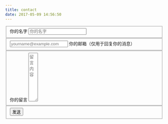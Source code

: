 ```yaml
---
title: contact
date: 2017-05-09 14:56:50
---
```


<form action="//formspree.io/ming_c@hotmail.com" class="col-md-6 col-sm-6 col-xs-12" method="POST">
    <fieldset class="field">
        <label class="label" for="name"><span class="label-content">你的名字</span></label>
        <input class="input" type="text" name="name" placeholder="你的名字" required>
    </fieldset>
    <fieldset class="field">
        <input class="input" type="email" name="from" placeholder="yourname@example.com" required>
        <label class="label" for="from"><span class="label-content">你的邮箱（仅用于回复你的消息）</span></label>
    </fieldset>
    <fieldset class="field">
        <label class="label" for="message"><span class="label-content">你的留言</span></label>
        <textarea class="input" name="message" cols="1" rows="10" placeholder="留言内容" required></textarea>
    </fieldset>
    <fieldset class="field field-button">
        <input class="button submit" type="submit" value="发送">
    </fieldset>
</form>
<script>
    [].slice.call(document.querySelectorAll('.input')).forEach(function(inputEl) {
        // in case the input is already filled..
        if (inputEl.value.trim() !== '') {
            jQuery(this).parent('fieldset').addClass('input--filled');
        }
        // events:
        inputEl.addEventListener('focus', onInputFocus);
        inputEl.addEventListener('blur', onInputBlur);
    });

    function onInputFocus(ev) {
        jQuery(this).parent('fieldset').addClass('input--filled');
    }

    function onInputBlur(ev) {
        if (ev.target.value.trim() === '') {
            jQuery(this).parent('fieldset').removeClass('input--filled');
        }
    }
</script>

